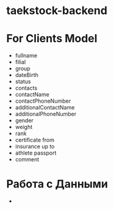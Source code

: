 # taekstock-backend

# For Clients Model

- fullname
- filial
- group
- dateBirth
- status
- contacts
- contactName
- contactPhoneNumber
- additionalContactName
- additionalPhoneNumber
- gender
- weight
- rank
- certificate from
- insurance up to
- athlete passport
- comment

# Работа с Данными

* 
